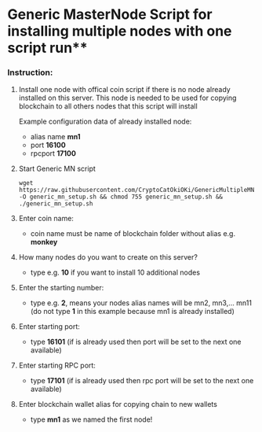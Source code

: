 # Generic MasterNode Script for installing multiple nodes with one script run**

### Instruction:
1. Install one node with offical coin script if there is no node already installed on this server. This node is needed to be used for copying blockchain to all others nodes that this script will install
    
    Example configuration data of already installed node:
    * alias name **mn1**
    * port **16100**
    * rpcport **17100**
    
2. Start Generic MN script 
    ```
    wget https://raw.githubusercontent.com/CryptoCatOkiOKi/GenericMultipleMNInstallerScript/master/generic_mn_setup.sh -O generic_mn_setup.sh && chmod 755 generic_mn_setup.sh && ./generic_mn_setup.sh
    ```
    
3. Enter coin name: 
   * coin name must be name of blockchain folder without alias e.g. **monkey**
   
4. How many nodes do you want to create on this server?
   * type e.g. **10** if you want to install 10 additional nodes
   
5. Enter the starting number:
    * type e.g. **2**, means your nodes alias names will be mn2, mn3,... mn11 (do not type **1** in this example because mn1 is already installed)
    
6. Enter starting port:
    * type **16101** (if is already used then port will be set to the next one available)
    
7. Enter starting RPC port:
   * type **17101** (if is already used then rpc port will be set to the next one available)
   
8. Enter blockchain wallet alias for copying chain to new wallets
    * type **mn1** as we named the first node!
